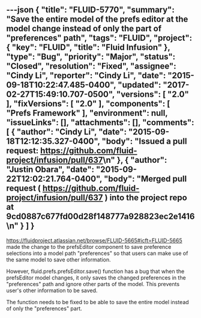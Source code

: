 ---json
{
  "title": "FLUID-5770",
  "summary": "Save the entire model of the prefs editor at the model change instead of only the part of \"preferences\" path",
  "tags": "FLUID",
  "project": {
    "key": "FLUID",
    "title": "Fluid Infusion"
  },
  "type": "Bug",
  "priority": "Major",
  "status": "Closed",
  "resolution": "Fixed",
  "assignee": "Cindy Li",
  "reporter": "Cindy Li",
  "date": "2015-09-18T10:22:47.485-0400",
  "updated": "2017-02-27T15:49:10.707-0500",
  "versions": [
    "2.0"
  ],
  "fixVersions": [
    "2.0"
  ],
  "components": [
    "Prefs Framework"
  ],
  "environment": null,
  "issueLinks": [],
  "attachments": [],
  "comments": [
    {
      "author": "Cindy Li",
      "date": "2015-09-18T12:12:35.327-0400",
      "body": "Issued a pull request: <https://github.com/fluid-project/infusion/pull/637>\n"
    },
    {
      "author": "Justin Obara",
      "date": "2015-09-22T12:02:21.764-0400",
      "body": "Merged pull request ( <https://github.com/fluid-project/infusion/pull/637> ) into the project repo at 9cd0887c677fd00d28f148777a928823ec2e1416\n"
    }
  ]
}
---
<https://fluidproject.atlassian.net/browse/FLUID-5665#icft=FLUID-5665> made the change to the prefsEditor component to save preference selections into a model path "preferences" so that users can make use of the same model to save other information.

However, fluid.prefs.prefsEditor.save() function has a bug that when the prefsEditor model changes, it only saves the changed preferences in the "preferences" path and ignore other parts of the model. This prevents user's other information to be saved.

The function needs to be fixed to be able to save the entire model instead of only the "preferences" part.

        